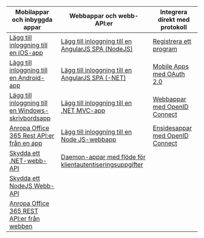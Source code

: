 | Mobilappar och inbyggda appar | Webbappar och webb-API:er | Integrera direkt med protokoll |
| --- | --- | --- |
| [Lägg till inloggning till en iOS-app](../articles/active-directory/develop/active-directory-v2-devquickstarts-ios.md) |[Lägg till inloggning till en AngularJS SPA (NodeJS)](../articles/active-directory/develop/active-directory-v2-devquickstarts-angular-node.md) |[Registrera ett program](../articles/active-directory/develop/active-directory-v2-app-registration.md) |
| [Lägg till inloggning till en Android-app](../articles/active-directory/develop/active-directory-v2-devquickstarts-android.md) |[Lägg till inloggning till en AngularJS SPA (-NET)](../articles/active-directory/develop/active-directory-v2-devquickstarts-angular-dotnet.md) |[Mobile Apps med OAuth 2.0](../articles/active-directory/develop/active-directory-v2-protocols-oauth-code.md) |
| [Lägg till inloggning till en Windows-skrivbordsapp](../articles/active-directory/develop/active-directory-v2-devquickstarts-wpf.md) |[Lägg till inloggning till en .NET MVC-app](../articles/active-directory/develop/active-directory-v2-devquickstarts-dotnet-web.md) |[Webbappar med OpenID Connect](../articles/active-directory/develop/active-directory-v2-protocols-oidc.md) |
| [Anropa Office 365 Rest API:er från en app](https://msdn.microsoft.com/office/office365/howto/authenticate-Office-365-APIs-using-v2) |[Lägg till inloggning till en Node JS-webbapp](../articles/active-directory/develop/active-directory-v2-devquickstarts-node-web.md) |[Ensidesappar med OpenID Connect](../articles/active-directory/develop/active-directory-v2-protocols-implicit.md) |
| [Skydda ett .NET-webb-API](../articles/active-directory/develop/active-directory-v2-devquickstarts-dotnet-api.md) |[Daemon-appar med flöde för klientautentiseringsuppgifter](../articles/active-directory/develop/active-directory-v2-protocols-oauth-client-creds.md) | |
| [Skydda ett NodeJS Webb-API](../articles/active-directory/develop/active-directory-v2-devquickstarts-node-api.md) | | |
| [Anropa Office 365 REST API:er från webben](https://msdn.microsoft.com/office/office365/howto/authenticate-Office-365-APIs-using-v2) | | |



<!--HONumber=Feb17_HO3-->


